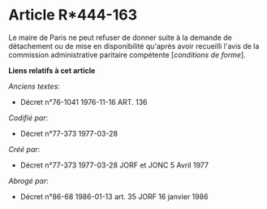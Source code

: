 # Article R*444-163

Le maire de Paris ne peut refuser de donner suite à la demande de détachement ou de mise en disponibilité qu'après avoir
recueilli l'avis de la commission administrative paritaire compétente [*conditions de forme*].

**Liens relatifs à cet article**

_Anciens textes_:

  - Décret n°76-1041 1976-11-16 ART. 136

_Codifié par_:

  - Décret n°77-373 1977-03-28

_Créé par_:

  - Décret n°77-373 1977-03-28 JORF et JONC 5 Avril 1977

_Abrogé par_:

  - Décret n°86-68 1986-01-13 art. 35 JORF 16 janvier 1986
